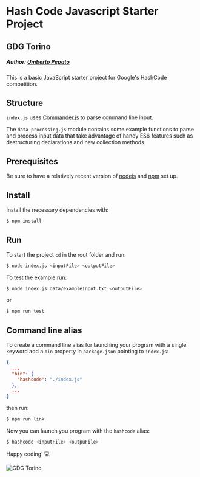 # Hash Code Javascript Starter Project
## GDG Torino
##### Author: [Umberto Pepato](http://github.com/umbopepato)

This is a basic JavaScript starter project for Google's HashCode competition.

## Structure

`index.js` uses [Commander.js](https://github.com/tj/commander.js/) to parse command line input.

The `data-processing.js` module contains some example functions to parse and process input data that take advantage of
handy ES6 features such as destructuring declarations and new collection methods.

## Prerequisites

Be sure to have a relatively recent version of [nodejs](https://nodejs.org) and [npm](https://npmjs.org) set up.

## Install

Install the necessary dependencies with:

```bash
$ npm install
```

## Run

To start the project `cd` in the root folder and run:

```bash
$ node index.js <inputFile> <outputFile>
```

To test the example run:

```bash
$ node index.js data/exampleInput.txt <outputFile>
```

or

```bash
$ npm run test
```

## Command line alias

To create a command line alias for launching your program with a single keyword add a `bin` property in `package.json`
pointing to `index.js`:

```json
{
  ...
  "bin": {
    "hashcode": "./index.js"
  },
  ...
}
```

then run:

```bash
$ npm run link
```

Now you can launch you program with the `hashcode` alias:

```bash
$ hashcode <inputFile> <outpuFile>
```

Happy coding! :computer:

![GDG Torino](https://lh3.googleusercontent.com/-thBiI0v5PDw/Vv1A_ip3jXI/AAAAAAAACG0/41EgiBEUg-ARAAoQDFIT0Cit0d8574RMA/w750-h750/gdg-logo%2Bhi-res.png)
